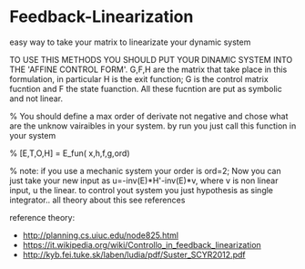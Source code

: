 # Feedback-Linearization
easy way to take your matrix to linearizate your dynamic system

TO USE THIS METHODS YOU SHOULD PUT YOUR DINAMIC SYSTEM INTO THE 'AFFINE CONTROL FORM'.
G,F,H are the matrix that take place in this formulation, in particular H is the exit function; 
G is the control matrix fucntion and F the state fuanction.
All these fucntion are put as symbolic and not linear.

% You should define a max order of derivate not negative and chose what are the unknow vairaibles in your system. 
by run you just call this function in your system

% [E,T,O,H] = E_fun( x,h,f,g,ord)

% note: if you use a mechanic system your order is ord=2;
Now you can just take your new input as u=-inv(E)*H'-inv(E)*v,
where v is non linear input, u the linear. to control yout system you just hypothesis as single integrator..
all theory about this see references

reference theory: 
* http://planning.cs.uiuc.edu/node825.html
* https://it.wikipedia.org/wiki/Controllo_in_feedback_linearization
* http://kyb.fei.tuke.sk/laben/ludia/pdf/Suster_SCYR2012.pdf
